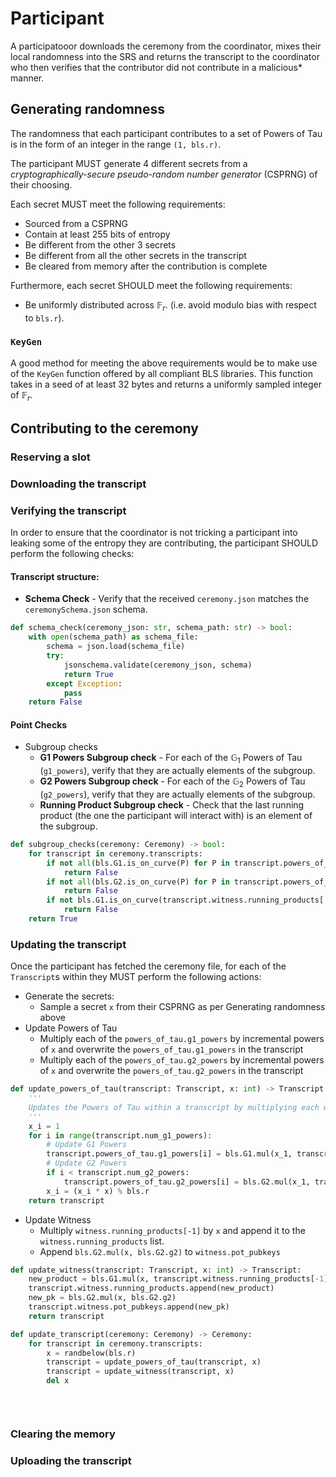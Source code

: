 # Participant

A participatooor downloads the ceremony from the coordinator, mixes their local randomness into the SRS and returns the transcript to the coordinator who then verifies that the contributor did not contribute in a malicious* manner.

## Generating randomness

The randomness that each participant contributes to a set of Powers of Tau is in the form of an integer in the range `(1, bls.r)`.

The participant MUST generate 4 different secrets from a _cryptographically-secure pseudo-random number generator_ (CSPRNG) of their choosing.

Each secret MUST meet the following requirements:
- Sourced from a CSPRNG
- Contain at least 255 bits of entropy
- Be different from the other 3 secrets
- Be different from all the other secrets in the transcript
- Be cleared from memory after the contribution is complete

Furthermore, each secret SHOULD meet the following requirements:
- Be uniformly distributed across $\mathbb{F}_r$. (i.e. avoid modulo bias with respect to `bls.r`).

### `KeyGen`
A good method for meeting the above requirements would be to make use of the `KeyGen` function offered by all compliant BLS libraries. This function takes in a seed of at least 32 bytes and returns a uniformly sampled integer of $\mathbb{F}_r$.


## Contributing to the ceremony

### Reserving a slot

### Downloading the transcript

### Verifying the transcript

In order to ensure that the coordinator is not tricking a participant into leaking some of the entropy they are contributing, the participant SHOULD perform the following checks:


#### Transcript structure:

- __Schema Check__ - Verify that the received `ceremony.json` matches the `ceremonySchema.json` schema.
```python
def schema_check(ceremony_json: str, schema_path: str) -> bool:
    with open(schema_path) as schema_file:
        schema = json.load(schema_file)
        try:
            jsonschema.validate(ceremony_json, schema)
            return True
        except Exception:
            pass
    return False
```

#### Point Checks

- Subgroup checks
    - __G1 Powers Subgroup check__ - For each of the $\mathbb{G}_1$ Powers of Tau (`g1_powers`), verify that they are actually elements of the subgroup.
    - __G2 Powers Subgroup check__ - For each of the $\mathbb{G}_2$ Powers of Tau (`g2_powers`), verify that they are actually elements of the subgroup.
    - __Running Product Subgroup check__ - Check that the last running product (the one the participant will interact with) is an element of the subgroup.

```python
def subgroup_checks(ceremony: Ceremony) -> bool:
    for transcript in ceremony.transcripts:
        if not all(bls.G1.is_on_curve(P) for P in transcript.powers_of_tau.g1_powers):
            return False
        if not all(bls.G2.is_on_curve(P) for P in transcript.powers_of_tau.g2_powers):
            return False
        if not bls.G1.is_on_curve(transcript.witness.running_products[:-1]):
            return False
    return True
```

### Updating the transcript

Once the participant has fetched the ceremony file, for each of the `Transcript`s within they MUST perform the following actions:

- Generate the secrets:
    - Sample a secret `x` from their CSPRNG as per Generating randomness above
- Update Powers of Tau
    - Multiply each of the `powers_of_tau.g1_powers` by incremental powers of `x` and overwrite the `powers_of_tau.g1_powers` in the transcript
    - Multiply each of the `powers_of_tau.g2_powers` by incremental powers of `x` and overwrite the `powers_of_tau.g2_powers` in the transcript
```python
def update_powers_of_tau(transcript: Transcript, x: int) -> Transcript:
    '''
    Updates the Powers of Tau within a transcript by multiplying each with a successive power of the secret x.
    '''
    x_i = 1
    for i in range(transcript.num_g1_powers):
        # Update G1 Powers
        transcript.powers_of_tau.g1_powers[i] = bls.G1.mul(x_1, transcript.powers_of_tau.g1_powers[i])
        # Update G2 Powers
        if i < transcript.num_g2_powers:
            transcript.powers_of_tau.g2_powers[i] = bls.G2.mul(x_1, transcript.powers_of_tau.g2_powers[i])
        x_i = (x_i * x) % bls.r
    return transcript
```
- Update Witness
    - Multiply `witness.running_products[-1]` by `x` and append it to the `witness.running_products` list.
    - Append `bls.G2.mul(x, bls.G2.g2)` to `witness.pot_pubkeys`
```python
def update_witness(transcript: Transcript, x: int) -> Transcript:
    new_product = bls.G1.mul(x, transcript.witness.running_products[-1])
    transcript.witness.running_products.append(new_product)
    new_pk = bls.G2.mul(x, bls.G2.g2)
    transcript.witness.pot_pubkeys.append(new_pk)
    return transcript
```


```python
def update_transcript(ceremony: Ceremony) -> Ceremony:
    for transcript in ceremony.transcripts:
        x = randbelow(bls.r)
        transcript = update_powers_of_tau(transcript, x)
        transcript = update_witness(transcript, x)
        del x

       
        
```

### Clearing the memory

### Uploading the transcript
